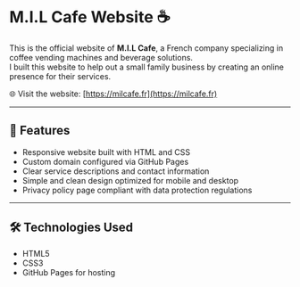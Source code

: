 # M.I.L Cafe Website ☕

This is the official website of **M.I.L Cafe**, a French company specializing in coffee vending machines and beverage solutions.  
I built this website to help out a small family business by creating an online presence for their services.

🌐 Visit the website: [https://milcafe.fr](https://milcafe.fr)

---

## 🚀 Features

- Responsive website built with HTML and CSS
- Custom domain configured via GitHub Pages
- Clear service descriptions and contact information
- Simple and clean design optimized for mobile and desktop
- Privacy policy page compliant with data protection regulations

---

## 🛠️ Technologies Used

- HTML5
- CSS3
- GitHub Pages for hosting
